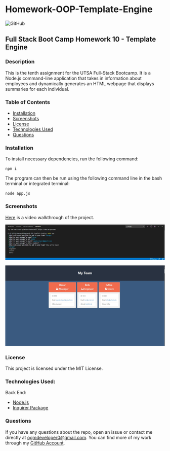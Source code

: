# Homework-OOP-Template-Engine
![GitHub](https://img.shields.io/github/license/ogmedina/Homework-OOP-Template-Engine)

## Full Stack Boot Camp Homework 10 - Template Engine

### Description
This is the tenth assignment for the UTSA Full-Stack Bootcamp. It is a Node.js command-line application that takes in information about employees and dynamically generates an HTML webpage that displays summaries for each individual.

### Table of Contents

* [Installation](#installation)
* [Screenshots](#screenshots)
* [License](#license)
* [Technologies Used](#technologies%20used)
* [Questions](#questions)

### Installation
To install necessary dependencies, run the following command:
```
npm i
```
The program can then be run using the following command line in the bash terminal or integrated terminal:
```
node app.js
```
### Screenshots 
[Here](http://bit.ly/3p0x7DJ) is a video walkthrough of the project.

![readme1](./Images/ooptemplate1.JPG)

![readme2](./Images/ooptemplate2.JPG)

### License
This project is licensed under the MIT License. 

### Technologies Used:
Back End:
* [Node.js](https://nodejs.org/en/)
* [Inquirer Package](https://www.npmjs.com/package/inquirer)

### Questions
If you have any questions about the repo, open an issue or contact me directly at ogmdeveloper0@gmail.com. You can find more of my work through my [GitHub Account](https://github.com/ogmedina/).
